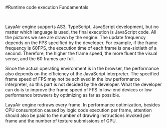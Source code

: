 #Runtime code execution Fundamentals

​

LayaAir engine supports AS3, TypeScript, JavaScript development, but no matter which language is used, the final execution is JavaScript code. All the pictures we see are drawn by the engine. The update frequency depends on the FPS specified by the developer. For example, if the frame frequency is 60FPS, the execution time of each frame is one-sixtieth of a second. Therefore, the higher the frame speed, the more fluent the visual sense, and the 60 frames are full.

Since the actual operating environment is in the browser, the performance also depends on the efficiency of the JavaScript interpreter. The specified frame speed of FPS may not be achieved in the low performance interpreter, so this part is not decided by the developer. What the developer can do is to improve the frame speed of FPS in low-end devices or low performance browsers by optimizing as far as possible.

LayaAir engine redraws every frame. In performance optimization, besides CPU consumption caused by logic code execution per frame, attention should also be paid to the number of drawing instructions invoked per frame and the number of texture submissions of GPU.


 

 